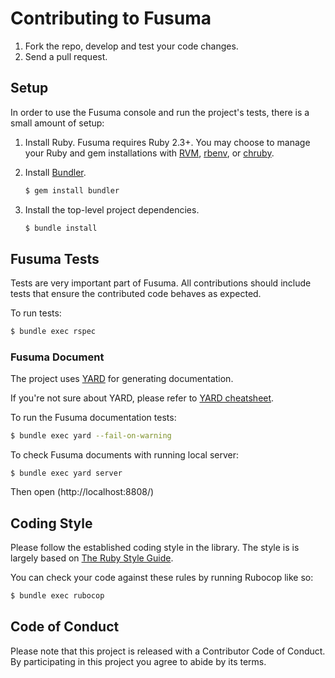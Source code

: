 # Contributing to Fusuma

1. Fork the repo, develop and test your code changes.
2. Send a pull request.

## Setup

In order to use the Fusuma console and run the project's tests,
there is a small amount of setup:

1. Install Ruby. Fusuma requires Ruby 2.3+. You may choose to
   manage your Ruby and gem installations with [RVM](https://rvm.io/),
   [rbenv](https://github.com/rbenv/rbenv), or
   [chruby](https://github.com/postmodern/chruby).

2. Install [Bundler](http://bundler.io/).

   ```sh
   $ gem install bundler
   ```

3. Install the top-level project dependencies.

   ```sh
   $ bundle install
   ```

## Fusuma Tests

Tests are very important part of Fusuma. All contributions
should include tests that ensure the contributed code behaves as expected.

To run tests:

``` sh
$ bundle exec rspec
```

### Fusuma Document

The project uses [YARD](https://github.com/lsegal/yard) for generating documentation.  

If you're not sure about YARD, please refer to [YARD cheatsheet](https://gist.github.com/phansch/db18a595d2f5f1ef16646af72fe1fb0e).

To run the Fusuma documentation tests:

``` sh
$ bundle exec yard --fail-on-warning
```

To check Fusuma documents with running local server:

```
$ bundle exec yard server
```
Then open (http://localhost:8808/)

## Coding Style

Please follow the established coding style in the library.
The style is is largely based on [The Ruby Style Guide](https://github.com/bbatsov/ruby-style-guide).

You can check your code against these rules by running Rubocop like so:

```sh
$ bundle exec rubocop
```

## Code of Conduct

Please note that this project is released with a Contributor Code of Conduct. By
participating in this project you agree to abide by its terms.
